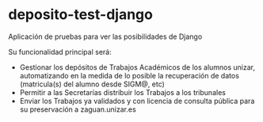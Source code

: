 deposito-test-django
===================

Aplicación de pruebas para ver las posibilidades de Django

Su funcionalidad principal será:
* Gestionar los depósitos de Trabajos Académicos de los alumnos unizar, automatizando en la medida de lo posible la recuperación de datos (matricula(s) del alumno desde SIGM@, etc)
* Permitir a las Secretarías distribuir los Trabajos a los tribunales
* Enviar los Trabajos ya validados y con licencia de consulta pública para su preservación a zaguan.unizar.es

